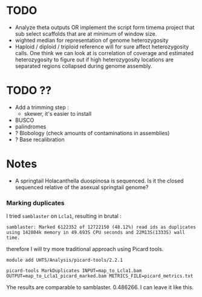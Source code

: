 # TODO

- Analyze theta outputs OR implement the script form timema project that sub select scaffolds that are at minimum of window size.
- wighted median for representation of genome heterozygosity
- Haploid / diploid / triploid reference will for sure affect heterozygosity calls. One think we can look at is correlation of coverage and estimated heterozygosity to figure out if high heterozygosity locations are separated regions collapsed during genome assembly.

# TODO ??

- Add a trimming step :
   - skewer, it's easier to install
- BUSCO
- palindromes
- ? Blobology (check amounts of contaminations in assemblies)
- ? Base recalibration

# Notes

- A springtail Holacanthella duospinosa is sequenced. Is it the closed sequenced relative of the asexual springtail genome?

### Marking duplicates

I tried `samblaster` on `Lcla1`, resulting in brutal :

```
samblaster: Marked 6122352 of 12722150 (48.12%) read ids as duplicates using 142804k memory in 49.693S CPU seconds and 22M13S(1333S) wall time.
```

therefore I will try more traditional approach using Picard tools.

```
module add UHTS/Analysis/picard-tools/2.2.1

picard-tools MarkDuplicates INPUT=map_to_Lcla1.bam OUTPUT=map_to_Lcla1_picard_marked.bam METRICS_FILE=picard_metrics.txt
```

Yhe results are comparable to samblaster.  0.486266. I can leave it like this.
